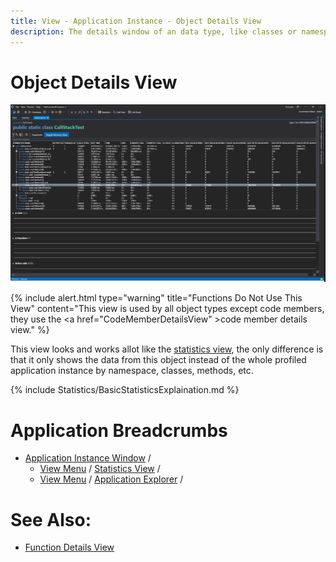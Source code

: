 ```yaml
---
title: View - Application Instance - Object Details View
description: The details window of an data type, like classes or namespaces.
---
```

# Object Details View
![assets/img/ApplicationInstanceWindow/ObjectDetailsView.png](../../../assets/img/ApplicationInstanceWindow/ObjectDetailsView.png)

{% include alert.html  type="warning" title="Functions Do Not Use This View" content="This view is used by all object types except code members, they use the <a href=\"CodeMemberDetailsView\" >code member details view</a>." %}

This view looks and works allot like the [statistics view](StatisticsWindow.md), the only difference is that it only shows the data from this object instead of the whole profiled application instance by namespace, classes, methods, etc.

{% include Statistics/BasicStatisticsExplaination.md %}



# Application Breadcrumbs
- [Application Instance Window](../ApplicationInstanceDockWindow.md) / 
    - [View Menu](../ApplicationInstanceDockWindow/MenuBar.md#view-menu) / [Statistics View](StatisticsWindow.md) /
    - [View Menu](../ApplicationInstanceDockWindow/MenuBar.md#view-menu) / [Application Explorer](ApplicationExplorer.md) /

# See Also:
- [Function Details View](CodeMemberDetailsView.md)
